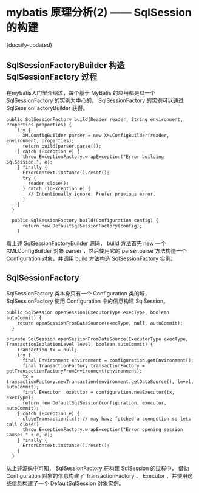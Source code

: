 
# mybatis 原理分析(2) —— SqlSession 的构建
{docsify-updated}




## SqlSessionFactoryBuilder 构造 SqlSessionFactory 过程
在mybatis入门里介绍过，每个基于 MyBatis 的应用都是以一个 SqlSessionFactory 的实例为中心的。 SqlSessionFactory 的实例可以通过 SqlSessionFactoryBuilder 获得。

    public SqlSessionFactory build(Reader reader, String environment, Properties properties) {
        try {
          XMLConfigBuilder parser = new XMLConfigBuilder(reader, environment, properties);
          return build(parser.parse());
        } catch (Exception e) {
          throw ExceptionFactory.wrapException("Error building SqlSession.", e);
        } finally {
          ErrorContext.instance().reset();
          try {
            reader.close();
          } catch (IOException e) {
            // Intentionally ignore. Prefer previous error.
          }
        }
      }

      public SqlSessionFactory build(Configuration config) {
          return new DefaultSqlSessionFactory(config);
        }

看上述 SqlSessionFactoryBuilder 源码， build 方法首先 new 一个 XMLConfigBuilder 对象 parser ，然后使用它的 parser.parse 方法构造一个 Configuration 对象，并调用 build 方法构造 SqlSessionFactory 实例。


## SqlSessionFactory
SqlSessionFactory 类本身只有一个 Configuration 类的域， SqlSessionFactory  使用 Configuration 中的信息构建 SqlSession。

    public SqlSession openSession(ExecutorType execType, boolean autoCommit) {
        return openSessionFromDataSource(execType, null, autoCommit);
      }

    private SqlSession openSessionFromDataSource(ExecutorType execType, TransactionIsolationLevel level, boolean autoCommit) {
        Transaction tx = null;
        try {
          final Environment environment = configuration.getEnvironment();
          final TransactionFactory transactionFactory = getTransactionFactoryFromEnvironment(environment);
          tx = transactionFactory.newTransaction(environment.getDataSource(), level, autoCommit);
          final Executor  executor = configuration.newExecutor(tx, execType);
          return new DefaultSqlSession(configuration, executor, autoCommit);
        } catch (Exception e) {
          closeTransaction(tx); // may have fetched a connection so lets call close()
          throw ExceptionFactory.wrapException("Error opening session.  Cause: " + e, e);
        } finally {
          ErrorContext.instance().reset();
        }
      }
从上述源码中可知， SqlSessionFactory 在构建 SqlSession 的过程中， 借助 Configuration 对象的信息构建了 TransactionFactory 、 Executor ，并使用这些信息构建了一个 DefaultSqlSession 对象实例。
